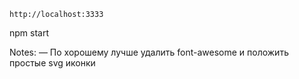 `http://localhost:3333`

npm start

Notes:
— По хорошему лучше удалить font-awesome и положить простые svg иконки
